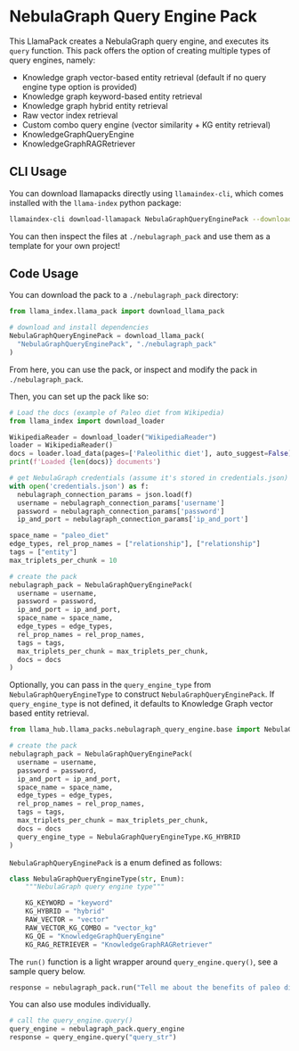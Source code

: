 # NebulaGraph Query Engine Pack

This LlamaPack creates a NebulaGraph query engine, and executes its `query` function. This pack offers the option of creating multiple types of query engines, namely:
* Knowledge graph vector-based entity retrieval (default if no query engine type option is provided)
* Knowledge graph keyword-based entity retrieval
* Knowledge graph hybrid entity retrieval
* Raw vector index retrieval
* Custom combo query engine (vector similarity + KG entity retrieval)
* KnowledgeGraphQueryEngine
* KnowledgeGraphRAGRetriever

## CLI Usage

You can download llamapacks directly using `llamaindex-cli`, which comes installed with the `llama-index` python package:

```bash
llamaindex-cli download-llamapack NebulaGraphQueryEnginePack --download-dir ./nebulagraph_pack
```

You can then inspect the files at `./nebulagraph_pack` and use them as a template for your own project!

## Code Usage

You can download the pack to a `./nebulagraph_pack` directory:

```python
from llama_index.llama_pack import download_llama_pack

# download and install dependencies
NebulaGraphQueryEnginePack = download_llama_pack(
  "NebulaGraphQueryEnginePack", "./nebulagraph_pack"
)
```

From here, you can use the pack, or inspect and modify the pack in `./nebulagraph_pack`.

Then, you can set up the pack like so:

```python
# Load the docs (example of Paleo diet from Wikipedia)
from llama_index import download_loader

WikipediaReader = download_loader("WikipediaReader")
loader = WikipediaReader()
docs = loader.load_data(pages=['Paleolithic diet'], auto_suggest=False)
print(f'Loaded {len(docs)} documents')

# get NebulaGraph credentials (assume it's stored in credentials.json)
with open('credentials.json') as f:
  nebulagraph_connection_params = json.load(f)
  username = nebulagraph_connection_params['username']
  password = nebulagraph_connection_params['password']
  ip_and_port = nebulagraph_connection_params['ip_and_port']

space_name = "paleo_diet"
edge_types, rel_prop_names = ["relationship"], ["relationship"]
tags = ["entity"]
max_triplets_per_chunk = 10

# create the pack
nebulagraph_pack = NebulaGraphQueryEnginePack(
  username = username,
  password = password,
  ip_and_port = ip_and_port,
  space_name = space_name,
  edge_types = edge_types,
  rel_prop_names = rel_prop_names,
  tags = tags,
  max_triplets_per_chunk = max_triplets_per_chunk,
  docs = docs
)
```

Optionally, you can pass in the `query_engine_type` from `NebulaGraphQueryEngineType` to construct `NebulaGraphQueryEnginePack`.  If `query_engine_type` is not defined, it defaults to Knowledge Graph vector based entity retrieval.
```python
from llama_hub.llama_packs.nebulagraph_query_engine.base import NebulaGraphQueryEngineType

# create the pack
nebulagraph_pack = NebulaGraphQueryEnginePack(
  username = username,
  password = password,
  ip_and_port = ip_and_port,
  space_name = space_name,
  edge_types = edge_types,
  rel_prop_names = rel_prop_names,
  tags = tags,
  max_triplets_per_chunk = max_triplets_per_chunk,
  docs = docs
  query_engine_type = NebulaGraphQueryEngineType.KG_HYBRID
)
```

`NebulaGraphQueryEnginePack` is a enum defined as follows:
```python
class NebulaGraphQueryEngineType(str, Enum):
    """NebulaGraph query engine type"""

    KG_KEYWORD = "keyword"
    KG_HYBRID = "hybrid"
    RAW_VECTOR = "vector"
    RAW_VECTOR_KG_COMBO = "vector_kg"
    KG_QE = "KnowledgeGraphQueryEngine"
    KG_RAG_RETRIEVER = "KnowledgeGraphRAGRetriever"
```

The `run()` function is a light wrapper around `query_engine.query()`, see a sample query below.

```python
response = nebulagraph_pack.run("Tell me about the benefits of paleo diet.")
```

You can also use modules individually.

```python
# call the query_engine.query()
query_engine = nebulagraph_pack.query_engine
response = query_engine.query("query_str")
```
